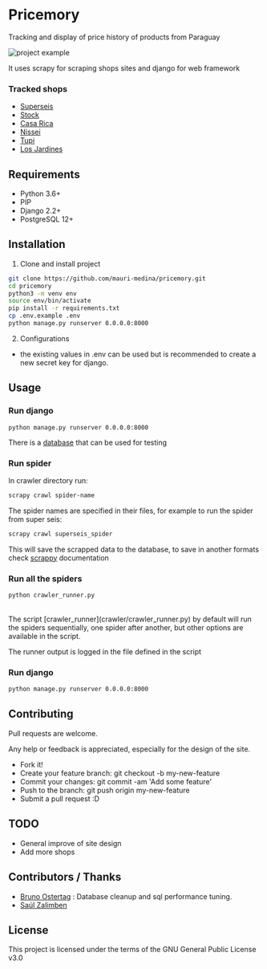 # Pricemory

Tracking and display of price history of products from Paraguay

![project example](resources/img/project_example.png)

It uses scrapy for scraping shops sites and django for web framework

### Tracked shops

- [Superseis](https://www.superseis.com.py)
- [Stock](https://www.stock.com.py)
- [Casa Rica](https://www.casarica.com.py/)
- [Nissei](https://www.casanissei.com)
- [Tupi](https://www.tupi.com.py/)
- [Los Jardines](https://losjardinesonline.com.py/)

## Requirements

- Python 3.6+
- PIP  
- Django 2.2+
- PostgreSQL 12+

## Installation

1. Clone and install project

```bash
git clone https://github.com/mauri-medina/pricemory.git
cd pricemory
python3 -m venv env
source env/bin/activate
pip install -r requirements.txt
cp .env.example .env
python manage.py runserver 0.0.0.0:8000

```

2. Configurations

- the existing values in .env can be used but is recommended to create a new secret key for django.

## Usage

### Run django

`python manage.py runserver 0.0.0.0:8000`

There is a [database](resources/db.zip) that can be used for testing

### Run spider

In crawler directory run:
<br>
```bash
scrapy crawl spider-name
```

The spider names are specified in their files, for example to run the spider from super seis:<br>
```bash
scrapy crawl superseis_spider
```

This will save the scrapped data to the database, to save in another formats
check [scrappy](https://docs.scrapy.org/en/latest/index.html) documentation

### Run all the spiders
```bash
python crawler_runner.py
```
<br>
The script [crawler_runner](crawler/crawler_runner.py) by default will run the
spiders sequentially, one spider after another, but other options are available in the script.

The runner output is logged in the file defined in the script

### Run django

```bash
python manage.py runserver 0.0.0.0:8000
```

## Contributing

Pull requests are welcome.

Any help or feedback is appreciated, especially for the design of the site.

- Fork it!
- Create your feature branch: git checkout -b my-new-feature
- Commit your changes: git commit -am 'Add some feature'
- Push to the branch: git push origin my-new-feature
- Submit a pull request :D

## TODO

- General improve of site design
- Add more shops

## Contributors / Thanks

- [Bruno Ostertag](https://github.com/bostertag) : Database cleanup and sql performance tuning.
- [Saúl Zalimben](https://github.com/zalimben)

## License

This project is licensed under the terms of the GNU General Public License v3.0
